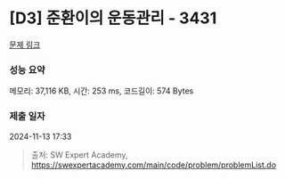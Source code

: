# [D3] 준환이의 운동관리 - 3431 

[문제 링크](https://swexpertacademy.com/main/code/problem/problemDetail.do?contestProbId=AWE_ZXcqAAMDFAV2) 

### 성능 요약

메모리: 37,116 KB, 시간: 253 ms, 코드길이: 574 Bytes

### 제출 일자

2024-11-13 17:33



> 출처: SW Expert Academy, https://swexpertacademy.com/main/code/problem/problemList.do